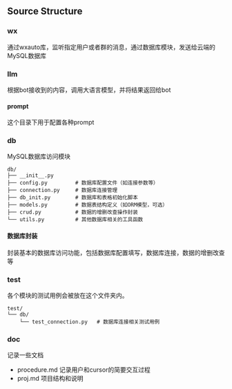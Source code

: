 ## Source Structure

### wx
通过wxauto库，监听指定用户或者群的消息，通过数据库模块，发送给云端的MySQL数据库

### llm
根据bot接收到的内容，调用大语言模型，并将结果返回给bot

#### prompt
这个目录下用于配置各种prompt

### db
MySQL数据库访问模块

```
db/
├── __init__.py
├── config.py         # 数据库配置文件（如连接参数等）
├── connection.py     # 数据库连接管理
├── db_init.py        # 数据库和表格初始化脚本
├── models.py         # 数据表结构定义（如ORM模型，可选）
├── crud.py           # 数据的增删改查操作封装
└── utils.py          # 其他数据库相关的工具函数
```

#### 数据库封装
封装基本的数据库访问功能，包括数据库配置填写，数据库连接，数据的增删改查等

### test
各个模块的测试用例会被放在这个文件夹内。

```
test/
└── db/
    └── test_connection.py   # 数据库连接相关测试用例
```

### doc
记录一些文档

- procedure.md  记录用户和cursor的简要交互过程
- proj.md       项目结构和说明






